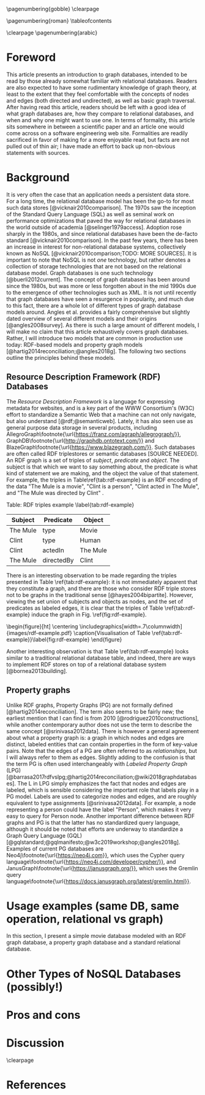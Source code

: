 \pagenumbering{gobble}
\clearpage

\pagenumbering{roman}
\tableofcontents

\clearpage
\pagenumbering{arabic}
# Foreword
This article presents an introduction to graph databases, intended to be read by
those already somewhat familiar with relational databases. Readers are also
expected to have some rudimentary knowledge of graph theory, at least to the
extent that they feel comfortable with the concepts of nodes and edges (both
directed and undirected), as well as basic graph traversal. After having read
this article, readers should be left with a good idea of what graph databases
are, how they compare to relational databases, and when and why one might want
to use one. In terms of formality, this article sits somewhere in between a
scientific paper and an article one would come across on a software engineering
web site. Formalities are readily sacrificed in favor of making for a more
enjoyable read, but facts are not pulled out of thin air; I have made an effort
to back up non-obvious statements with sources.

# Background
It is very often the case that an application needs a persistent data store.
For a long time, the relational database model has been the go-to for most such
data stores [@vicknair2010comparison]. The 1970s saw the inception of the
Standard Query Language (SQL) as well as seminal work on performance
optimizations that paved the way for relational databases in the world outside
of academia [@selinger1979access]. Adoption rose sharply in the 1980s, and since
relational databases have been the de-facto standard [@vicknair2010comparison].
In the past few years, there has been an increase in interest for non-relational
database systems, collectively known as NoSQL [@vicknair2010comparison;TODO:
MORE SOURCES]. It is important to note that NoSQL is not _one_ technology, but
rather denotes a collection of storage technologies that are not based on
the relational database model. Graph databases is one such technology
[@buerli2012current]. The concept of graph databases has been around since the
1980s, but was more or less forgotten about in the mid 1990s due to the
emergence of other technologies such as XML. It is not until recently that
graph databases have seen a resurgence in popularity, and much due to this fact,
there are a whole lot of different types of graph database models
around. Angles et al. provides a fairly comprehensive but slightly dated
overview of several different models and their origins [@angles2008survey].
As there is such a large amount of different models, I will make no claim that
this article exhaustively covers graph databases. Rather, I will introduce two
models that are common in production use today: RDF-based models and property
graph models [@hartig2014reconciliation;@angles2018g]. The following two
sections outline the principles behind these models.

## Resource Description Framework (RDF) Databases
The _Resource Description Framework_ is a language for expressing metadata for
websites, and is a key part of the WWW Consortium's (W3C) effort to standardize
a Semantic Web that a machine can not only navigate, but also understand
[@rdf;@semanticweb]. Lately, it has also seen use as general purpose data
storage in several products, including
AllegroGraph\footnote{\url{https://franz.com/agraph/allegrograph/}},
GraphDB\footnote{\url{http://graphdb.ontotext.com/}} and
BlazeGraph\footnote{\url{https://www.blazegraph.com/}}. Such databases are
often called RDF triplestores or semantic databases [SOURCE NEEDED]. An RDF
graph is a set of triples of _subject_, _predicate_ and _object_. The subject
is that which we want to say something about, the predicate is what kind of
statement we are making, and the object the value of that statement.  For
example, the triples in Table\ref{tab:rdf-example} is an RDF encoding of the
data "The Mule is a movie", "Clint is a person", "Clint acted in The Mule", and
"The Mule was directed by Clint" .

Table: RDF triples example \label{tab:rdf-example}

| Subject  | Predicate  | Object   |
| ------   | --------   | -----    |
| The Mule | type       | Movie    |
| Clint    | type       | Human    |
| Clint    | actedIn    | The Mule |
| The Mule | directedBy | Clint    |

There is an interesting observation to be made regarding the triples presented
in Table \ref{tab:rdf-example}: it is not immediately apparent that they
constitute a graph, and there are those who consider RDF triple stores not to be
graphs in the traditional sense [@hayes2004bipartite]. However, viewing the set
union of subjects and objects as nodes, and the set of predicates as labeled
edges, it is clear that the triples of Table \ref{tab:rdf-example} induce the
graph in Fig. \ref{fig:rdf-example}. 

\begin{figure}[ht]
    \centering
    \includegraphics[width=.7\columnwidth]{images/rdf-example.pdf}
    \caption{Visualisation of Table \ref{tab:rdf-example}}\label{fig:rdf-example}
\end{figure}

Another interesting observation is that Table \ref{tab:rdf-example} looks
similar to a traditional relational database table, and indeed, there are ways
to implement RDF stores on top of a relational database system
[@bornea2013building].

## Property graphs
Unlike RDF graphs, Property Graphs (PG) are not formally defined
[@hartig2014reconciliation]. The term also seems to be fairly new; the earliest
mention that I can find is from 2010 [@rodriguez2010constructions], while
another contemporary author does not use the term to describe the same concept
[@srinivasa2012data]. There is however a general agreement about what a property
graph is: a graph in which nodes and edges are distinct, labeled entities that
can contain properties in the form of key-value pairs. Note that the edges of a
PG are often referred to as _relationships_, but I will always refer to them as
edges. Slightly adding to the confusion is that the term PG is often used
interchangeably with _Labeled Property Graph_ (LPG)
[@barrasa2017rdfvslpg;@hartig2014reconciliation;@wiki2018graphdatabases]. The L
in LPG simply emphasizes the fact that nodes and edges are labeled, which is
sensible considering the important role that labels play in a PG model. Labels
are used to categorize nodes and edges, and are roughly equivalent to type
assignments [@srinivasa2012data]. For example, a node representing a person
could have the label "Person", which makes it very easy to query for Person
node. Another important difference between RDF graphs and PG is that the latter
has no standardized query language, although it should be noted that efforts are
underway to standardize a Graph Query Language (GQL)
[@gqlstandard;@gqlmanifesto;@w3c2019workshop;@angles2018g]. Examples of current
PG databases are Neo4j\footnote{\url{https://neo4j.com}}, which uses the Cypher
query language\footnote{\url{https://neo4j.com/developer/cypher/}}, and
JanusGraph\footnote{\url{https://janusgraph.org/}}, which uses the Gremlin query
language\footnote{\url{https://docs.janusgraph.org/latest/gremlin.html}}.

# Usage examples (same DB, same operation, relational vs graph)
In this section, I present a simple movie database modeled with an RDF graph
database, a property graph database and a standard relational database.

# Other Types of NoSQL Databases (possibly!)

# Pros and cons

# Discussion

\clearpage

# References
